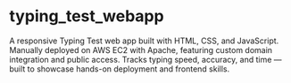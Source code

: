 # typing_test_webapp
A responsive Typing Test web app built with HTML, CSS, and JavaScript. Manually deployed on AWS EC2 with Apache, featuring custom domain integration and public access. Tracks typing speed, accuracy, and time — built to showcase hands-on deployment and frontend skills.
